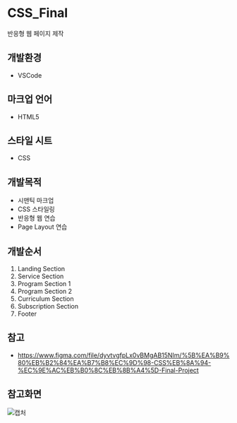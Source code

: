 # CSS_Final
반응형 웹 페이지 제작

## 개발환경
-  VSCode

## 마크업 언어
- HTML5

## 스타일 시트
- CSS

## 개발목적
- 시맨틱 마크업 
- CSS 스타일링 
- 반응형 웹 연습
- Page Layout 연습

## 개발순서

1. Landing Section
2. Service Section
3. Program Section 1
4. Program Section 2
5. Curriculum Section
6. Subscription Section
7. Footer

## 참고
- https://www.figma.com/file/dyvtvgfpLx0vBMgAB15NIm/%5B%EA%B9%80%EB%B2%84%EA%B7%B8%EC%9D%98-CSS%EB%8A%94-%EC%9E%AC%EB%B0%8C%EB%8B%A4%5D-Final-Project
## 참고화면
![캡처](https://user-images.githubusercontent.com/87301268/128701772-2096e4c5-7b23-4b5c-a6e1-59bb30def1dd.JPG)
